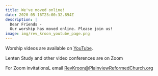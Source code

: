 ```yaml
---
title: We've moved online!
date: 2020-05-16T23:00:32.894Z
description: |
  Dear Friends - 
  Our worship has moved online. Please join us!
image: img/rev_kroon_youtube_page.png
---
```

Worship videos are available on [YouTube](https://www.youtube.com/channel/UCh30YrYhSf353UHCH2xGwcw/videos?view=0&sort=dd).

Lenten Study and other video conferences are on Zoom

For Zoom invitationsL email RevKroon@PlainviewReformedChurch.org
